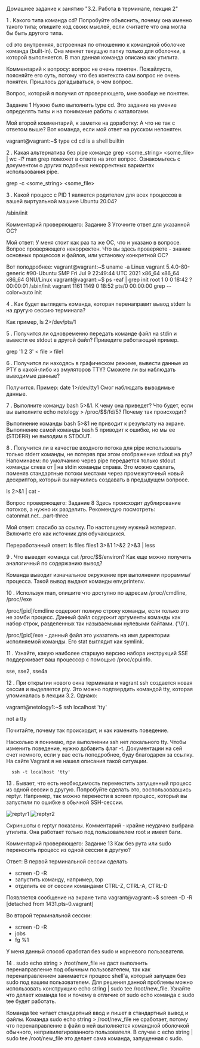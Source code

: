 Домашнее задание к занятию "3.2. Работа в терминале, лекция 2"

1 . Какого типа команда cd? Попробуйте объяснить, почему она именно такого типа; опишите ход своих мыслей, если считаете что она могла бы быть другого типа.

cd это внутренняя, встроенная по отношению к командной оболочке команда (built-in). Она меняет текущую папку только для оболочки, в которой выполняется. 
В man данная команда описана как утилита. 

Комментарий к вопросу: вопрос не очень понятен. Пожайлуста, поясняйте его суть, потому что без контекста сам вопрос не очень понятен. Пришлось догадываться, о чем вопрос.

Вопрос, который я получил от проверяющего, мне вообще не понятен. 

Задание 1
Нужно было выполнить type cd. Это задание на умение определять типы и на понимание работы с каталогами.

Мой второй комментарий, к заметке на доработку:
А что не так с ответом выше? 
Вот команда, если мой ответ на русском непонятен.

vagrant@vagrant:~$ type cd
cd is a shell builtin



2 . Какая альтернатива без pipe команде grep <some_string> <some_file> | wc -l? man grep поможет в ответе на этот вопрос. Ознакомьтесь с документом о других подобных некорректных вариантах использования pipe.

grep -c <some_string> <some_file>

3 . Какой процесс с PID 1 является родителем для всех процессов в вашей виртуальной машине Ubuntu 20.04?

/sbin/init

Комментарий проверяющего:
Задание 3
Уточните ответ для указанной ОС?

Мой ответ:
У меня стоит как раз та же ОС, что и указано в вопросе. Вопрос проверяющего некорректен. Что вы здесь проверяете - знание основных процессов и файлов, или установку конкретной ОС?

Вот поподробнее:
vagrant@vagrant:~$ uname -a
Linux vagrant 5.4.0-80-generic #90-Ubuntu SMP Fri Jul 9 22:49:44 UTC 2021 x86_64 x86_64 x86_64 GNU/Linux
vagrant@vagrant:~$ ps -eaf | grep init
root           1       0  0 18:42 ?        00:00:01 /sbin/init
vagrant     1161    1149  0 18:52 pts/0    00:00:00 grep --color=auto init



4 . Как будет выглядеть команда, которая перенаправит вывод stderr ls на другую сессию терминала?

Как пример, ls 2>/dev/pts/1

5 . Получится ли одновременно передать команде файл на stdin и вывести ее stdout в другой файл? Приведите работающий пример.

grep '1 2 3' < file > file1

6 . Получится ли находясь в графическом режиме, вывести данные из PTY в какой-либо из эмуляторов TTY? Сможете ли вы наблюдать выводимые данные?

Получится. Пример: date 1>/dev/tty1
Смог наблюдать выводимые данные.

7 . Выполните команду bash 5>&1. К чему она приведет? Что будет, если вы выполните echo netology > /proc/$$/fd/5? Почему так происходит?

Выполнение команды bash 5>&1 не приводит к результату на экране. Выполнение самой команды bash 5 приводит к ошибке, 
но мы ее (STDERR) не выводим в STDOUT.

8 . Получится ли в качестве входного потока для pipe использовать только stderr команды, не потеряв при этом отображение stdout на pty? Напоминаем: по умолчанию через pipe передается только stdout команды слева от | на stdin команды справа. Это можно сделать, поменяв стандартные потоки местами через промежуточный новый дескриптор, который вы научились создавать в предыдущем вопросе.

ls 2>&1 | cat -

Вопрос проверяющего:
Задание 8
Здесь происходит дублирование потоков, а нужно их разделить.
Рекомендую посмотреть: catonmat.net...part-three

Мой ответ: спасибо за ссылку. По настоящему нужный материал. Включите его как источник для обучающихся.

Переработанный ответ:
ls files files1 3>&1 1>&2 2>&3 | less



9 . Что выведет команда cat /proc/$$/environ? Как еще можно получить аналогичный по содержанию вывод?

Команда выводит изначальное окружение при выполнении прораммы/процесса. Такой вывод выдают команды env,printenv.

10 . Используя man, опишите что доступно по адресам /proc/<PID>/cmdline, /proc/<PID>/exe

/proc/[pid]/cmdline содержит полную строку команды, если только это не зомби процесс. Данный файл содержит аргументы команды как набор строк, разделенных так называемыми нулевыми байтами.
('\0').

/proc/[pid]/exe - данный файл это указатель на имя директории исполняемой команды. Его stat выглядит как symlink.

11 . Узнайте, какую наиболее старшую версию набора инструкций SSE поддерживает ваш процессор с помощью /proc/cpuinfo.

sse, sse2, sse4a

12 . При открытии нового окна терминала и vagrant ssh создается новая сессия и выделяется pty. Это можно подтвердить командой tty, которая упоминалась в лекции 3.2. Однако:

vagrant@netology1:~$ ssh localhost 'tty'

not a tty

Почитайте, почему так происходит, и как изменить поведение.

Насколько я понимаю, при выполнении ssh нет локального tty. 
Чтобы изменить поведение, нужно добавить флаг -t. Документации на сей счет немного, если у вас есть поподробнее, буду благодарен за ссылку. На сайте Vagrant я не нашел описания такой ситуации.

      ssh -t localhost 'tty'


13 . Бывает, что есть необходимость переместить запущенный процесс из одной сессии в другую. Попробуйте сделать это, воспользовавшись reptyr. Например, так можно перенести в screen процесс, который вы запустили по ошибке в обычной SSH-сессии.

![reptyr1](reptyr1.jpg)
![reptyr2](reptyr2.jpg)

Скриншоты с reptyr показаны. Комментарий - крайне неудачно выбрана утилита. Она работает только под пользователем root и имеет баги. 

Комментарий проверяющего:
Задание 13
Как без рута или sudo переносить процесс из одной сессии в другую?

Ответ:
В первой терминальной сессии сделать
- screen -D -R
- запустить команду, например, top
- отделить ее от сессии командами CTRL-Z, CTRL-A, CTRL-D

Появляется сообщение на экране типа
vagrant@vagrant:~$ screen -D -R
[detached from 1431.pts-0.vagrant]

Во второй терминальной сессии:
- screen -D -R
- jobs
- fg %1

У меня данный способ сработал без sudo и корневого пользователя.


14 . sudo echo string > /root/new_file не даст выполнить перенаправление под обычным пользователем, так как перенаправлением занимается процесс shell'а, который запущен без sudo под вашим пользователем. Для решения данной проблемы можно использовать конструкцию echo string | sudo tee /root/new_file. Узнайте что делает команда tee и почему в отличие от sudo echo команда с sudo tee будет работать.

Команда tee читает стандартный ввод и пишет в стандартный вывод и файлы. Команда sudo echo string > /root/new_file не сработает, потому что перенаправление в файл в ней выполняется командной оболочкой обычного, непривилегированного пользователя. В случае с echo string | sudo tee /root/new_file это делает сама команда, запущенная с sudo.




